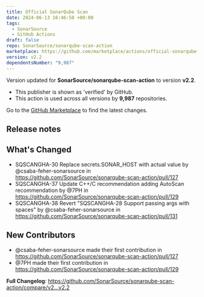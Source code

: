 ```yaml
---
title: Official SonarQube Scan
date: 2024-06-13 16:46:58 +00:00
tags:
  - SonarSource
  - GitHub Actions
draft: false
repo: SonarSource/sonarqube-scan-action
marketplace: https://github.com/marketplace/actions/official-sonarqube-scan
version: v2.2
dependentsNumber: "9,987"
---
```



Version updated for **SonarSource/sonarqube-scan-action** to version **v2.2**.
- This publisher is shown as 'verified' by GitHub.
- This action is used across all versions by **9,987** repositories.

Go to the [GitHub Marketplace](https://github.com/marketplace/actions/official-sonarqube-scan) to find the latest changes.

## Release notes

## What's Changed
* SQSCANGHA-30 Replace secrets.SONAR_HOST with actual value by @csaba-feher-sonarsource in https://github.com/SonarSource/sonarqube-scan-action/pull/127
* SQSCANGHA-37 Update C++/C recommendation adding AutoScan recommendation by @7PH in https://github.com/SonarSource/sonarqube-scan-action/pull/129
* SQSCANGHA-38 Revert "SQSCANGHA-28 Support passing args with spaces" by @csaba-feher-sonarsource in https://github.com/SonarSource/sonarqube-scan-action/pull/131

## New Contributors
* @csaba-feher-sonarsource made their first contribution in https://github.com/SonarSource/sonarqube-scan-action/pull/127
* @7PH made their first contribution in https://github.com/SonarSource/sonarqube-scan-action/pull/129

**Full Changelog**: https://github.com/SonarSource/sonarqube-scan-action/compare/v2...v2.2
